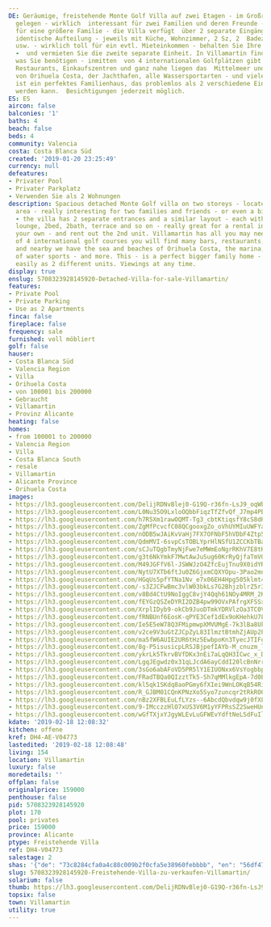```yaml
---
DE: Geräumige, freistehende Monte Golf Villa auf zwei Etagen - im Großraum Villamartin
  gelegen - wirklich  interessant für zwei Familien und deren Freunde - oder sogar
  für eine größere Familie - die Villa verfügt  über 2 separate Eingänge und eine
  identische Aufteilung - jeweils mit Küche, Wohnzimmer, 2 Sz, 2  Badezimmern, Terrasse
  usw. - wirklich toll für ein evtl. Mieteinkommen - behalten Sie Ihre eigene Villa
  -  und vermieten Sie die zweite separate Einheit. In Villamartin finden Sie alles,
  was Sie benötigen - inmitten  von 4 internationalen Golfplätzen gibt es viele Bars,
  Restaurants, Einkaufszentren und ganz nahe liegen das  Mittelmeer und die Strände
  von Orihuela Costa, der Jachthafen, alle Wassersportarten - und vieles mehr.  Dies
  ist ein perfektes Familienhaus, das problemlos als 2 verschiedene Einheiten genutzt
  werden kann.  Besichtigungen jederzeit möglich.
ES: ES
aircon: false
balconies: '1'
baths: 4
beach: false
beds: 4
community: Valencia
costa: Costa Blanca Süd
created: '2019-01-20 23:25:49'
currency: null
defeatures:
- Privater Pool
- Privater Parkplatz
- Verwenden Sie als 2 Wohnungen
description: Spacious detached Monte Golf villa on two storeys - located in the greater  Villamartin
  area - really interesting for two families and friends - or even a bigger  family
  - the villa has 2 separate entrances and a similar layout - each with a  kitchen,
  lounge, 2bed, 2bath, terrace and so on - really great for a rental income -  keep
  your own - and rent out the 2nd unit. Villamartin has all you may need - in the  middle
  of 4 international golf courses you will find many bars, restaurants, shopping  malls,
  and nearby we have the sea and beaches of Orihuela Costa, the marina, all  kind
  of water sports - and more. This - is a perfect bigger family home - might be  used
  easily as 2 different units. Viewings at any time.
display: true
enslug: 5708323928145920-Detached-Villa-for-sale-Villamartin/
features:
- Private Pool
- Private Parking
- Use as 2 Apartments
finca: false
fireplace: false
frequency: sale
furnished: voll möbliert
golf: false
hauser:
- Costa Blanca Süd
- Valencia Region
- Villa
- Orihuela Costa
- von 100001 bis 200000
- Gebraucht
- Villamartin
- Provinz Alicante
heating: false
homes:
- from 100001 to 200000
- Valencia Region
- Villa
- Costa Blanca South
- resale
- Villamartin
- Alicante Province
- Orihuela Costa
images:
- https://lh3.googleusercontent.com/DelijRDNvBlej0-G19Q-r36fn-LsJ9_oqWb1EaIH-u_66EgqL-VpiXMm61eMkTQ4PbSpIKBqBNePUPdMtbxM=w640-rj-e30-l100
- https://lh3.googleusercontent.com/L0Nu35O9LxloOQbbFiqzTfZfvQf_J7mp4PBwp4RhDpE3E5brpaoy4vcDWK8sjmhAHlVQCzl2luQF5P_zwQxv=w640-rj-e30-l100
- https://lh3.googleusercontent.com/h7R5Xm1rawOQMT-Tg3_cbtKtiqsfY8cS8dK1BfApFAg9tyRB6JHcLYoNAl_TKAZ9DIEF7_Q-_5HCVS8LbOS1=w640-rj-e30-l100
- https://lh3.googleusercontent.com/ZgMfPcvcfC08QCgooxgZo_oVhUYMIuUWFYa2WXgHn2M-qN_BjC2IvcSgNwVIHrmx46arYDmNTuBa1Zwvzn4Eew=w640-rj-e30-l100
- https://lh3.googleusercontent.com/nODB5wJAiKvVaHj7FX7OFNbF5hVDbF4Ztp5IXaoQSkQRUpg35_imSCFPUmp12L9O56aEo3orSj1ck0QlZCTwmQ=w640-rj-e30-l100
- https://lh3.googleusercontent.com/QdmMVI-6svpCsTOBLYprHlNSfU1ZCCKbTBa72Cj3ab32w_e4u2iWVn-8VrOaAolnXMyBWqUSC5Dt4iVou2A1=w640-rj-e30-l100
- https://lh3.googleusercontent.com/sCJuTQgbTmyNjFwe7eMWmEoNgrRKhV7E8tK0Fd7jrorciI3f4EmKHaXErQRjbnXnjHGvvgnyfK8NHoaI5S11=w640-rj-e30-l100
- https://lh3.googleusercontent.com/g3t6NkYmkF7MwtAwJuSug60KrRyQjfaTmVOX7-DgDk9RQlSKuQ-Azcv86NWfRuYOWY0kh2w3tG6B1hans5V1HA=w640-rj-e30-l100
- https://lh3.googleusercontent.com/M49JGFfV6l-JSWWJzO4ZfcEujTnu9X0idYRePJyMMDwPEU6Lcww2eyKHtGwxUpPAk4WDPoi8EPmdasTkK60=w640-rj-e30-l100
- https://lh3.googleusercontent.com/NytU7XTb6ftJu0Z6GjxmCQXYOpu-3Pao2mn4NZE52kgxV_5cuEDg4O-9_oJQd2oDjaTvrH8pH52BZAqXgRDHyA=w640-rj-e30-l100
- https://lh3.googleusercontent.com/HGqUs5pfYTNa1Nv_e7x06EH4Hpg505klmt4QUOB7hUyg-N-Hgc6Vz73FW3X1HIB6hN87STR2bHyVbzxcpbGT=w640-rj-e30-l100
- https://lh3.googleusercontent.com/-s3ZJCFwBmc3vlW03bkLs7G2BhjzblrZ5r3dSC1U7mYESTPDjJaJH5FCgOs2098DGMaQqDRASWnKdEIECFEj=w640-rj-e30-l100
- https://lh3.googleusercontent.com/v8Bd4CtU9NoIggC8vjY4Qqh61NOy4MRM_2KTN993pkkFEuy9kb90uIEqLKMn_pWvlmlHanaMnfpNgQ_45RWx=w640-rj-e30-l100
- https://lh3.googleusercontent.com/fEYGzQSZeDYRI2DZB4pw99OVxPAfrgXFSSxphbLyM-mn6zyvE6EXCqPwqfqOba_-iq-XSfAjvaJ4W86GCex2Pg=w640-rj-e30-l100
- https://lh3.googleusercontent.com/XrplIDyb9-okCb9JuoDTmkYDRVlzOa3TC0VeJ2uVmV81ws-0X3DCtky7hsPjZrW85_UT5EzNqv0L9WhPFcg=w640-rj-e30-l100
- https://lh3.googleusercontent.com/fRNBUnf6EosK-qPYE3Cef1dEx9oKHehkU7Lqg2kzgBOsz2xMFWoTetcT_O1bSlEVjnTAVQPPXH-e-WV5AJHuqQ=w640-rj-e30-l100
- https://lh3.googleusercontent.com/Ie5E5eW78Q3FMipmwpXMVUMgE-7k3lBa8Uk1t2HQ0FjkEoc4OXOdt1Q-jZvhU1Jn4pzuUxFAGD_1l9678soPxQ=w640-rj-e30-l100
- https://lh3.googleusercontent.com/v2ce9V3uGtZJCpZyL83IlmztBtmhZjAUp2Pt_xcZGpyUAzCi_X6fxMIvwtY19p1tGt1AeHVphHWK5cpgyPW2=w640-rj-e30-l100
- https://lh3.googleusercontent.com/ma5fW6AUIE2UR6tHz5EwbpoKn3TyecJTIFqeZa0LoJAeYHvv7pTpwyUpwHGp_S2lF8ws17ljoQz-kGgMkzhR=w640-rj-e30-l100
- https://lh3.googleusercontent.com/8g-P5isusicpLRSJBjpefIAYb-M_cnuzm_l5pQ3ylVq-X8TTmDFSoa_NhS2lFAINmt66xWKNhsVvk4eqmvT_=w640-rj-e30-l100
- https://lh3.googleusercontent.com/ykrLk5TkrvBVfDKx3nEi7aLqQH3ICwc_x_DV_IgsaCTAeev_2fiXTyeDYTXty3JVLPqgQy-EuKLbu8lCldIy=w640-rj-e30-l100
- https://lh3.googleusercontent.com/LgqJEgwdz0x31qLJcdA6ayCddI20lcBnNrrsRXDbVOFgdnfM24AbucCNqoW25lCB1IDzeX497wMV--nSZZU=w640-rj-e30-l100
- https://lh3.googleusercontent.com/3sGo6abAFoVD5PR5lY1EIUONxx6VsYogbbpUi8n0EfFHrG066eSj84UXeVu7dUGJyi32wAU6HpQTojrtHJ4=w640-rj-e30-l100
- https://lh3.googleusercontent.com/FRadTBQa0QIzztTk5-Sh7qMMlkgEpA-7d0B2Thmx0jnrOKQ-fKGVnx1y-8G9SPYd87ZttLph0VZ7KLFJZra5hQ=w640-rj-e30-l100
- https://lh3.googleusercontent.com/kl5qk1SKdq8aoPGmy6fXIei9WnLOKqB54Ri_BxWmh2-rkTjigByDFq8ees3SSsP59KWQjCz0T3LQtOPYNp0liA=w640-rj-e30-l100
- https://lh3.googleusercontent.com/R_GJBM01CQnKPNzXo5Syo7zuncqr2tRkROO6l1rxs6Bleujhdd6LT0wSsU8HS1fN3DQwXLnNMEYJl1F7A2nc=w640-rj-e30-l100
- https://lh3.googleusercontent.com/nBz2XFBLEuLfLYzs--6AbcdQbvdqw9j0fXLadfDIdqYRh6qlUK0rCivS5wpewN0JTVqFag0pKhrgpsIidhQ=w640-rj-e30-l100
- https://lh3.googleusercontent.com/9-IMcczzHlO7xUS3V6M1yYFPRsSZ2SweHUnKnd1M8Mx9b93WgRz7vZUKL8rpo0XKSjocwoLP0i1Iy2D6zvw=w640-rj-e30-l100
- https://lh3.googleusercontent.com/wGfTXjxYJgyWLEvLuGFWEvYdftNeLSdFuIl0_GmLS97lGQXhN30orY63fCleYanjTa8zJrO2gNNw5fySqIV6Lw=w640-rj-e30-l100
kdate: '2019-02-18 12:08:32'
kitchen: offene
kref: DH4-AE-V04773
lastedited: '2019-02-18 12:08:48'
living: 154
location: Villamartin
luxury: false
moredetails: ''
offplan: false
originalprice: 159000
penthouse: false
pid: 5708323928145920
plot: 170
pool: privates
price: 159000
province: Alicante
ptype: Freistehende Villa
ref: DH4-V04773
salestage: 2
shas: '{"de": "73c8284cfa0a4c88c009b2f0cfa5e38960febbbb", "en": "56df479587ba167fb62071538520760f25ae6f20"}'
slug: 5708323928145920-Freistehende-Villa-zu-verkaufen-Villamartin/
solarium: false
thumb: https://lh3.googleusercontent.com/DelijRDNvBlej0-G19Q-r36fn-LsJ9_oqWb1EaIH-u_66EgqL-VpiXMm61eMkTQ4PbSpIKBqBNePUPdMtbxM=w400-h240-n-rj-e30-l100
topsix: false
town: Villamartin
utility: true
---
```

